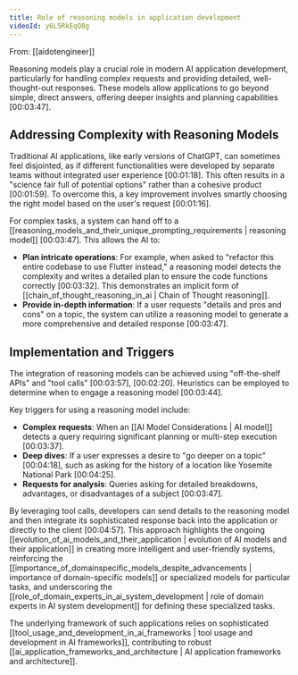 ```yaml
---
title: Role of reasoning models in application development
videoId: y6L5RkEqQ8g
---
```


From: [[aidotengineer]] <br/> 

Reasoning models play a crucial role in modern AI application development, particularly for handling complex requests and providing detailed, well-thought-out responses. These models allow applications to go beyond simple, direct answers, offering deeper insights and planning capabilities <a class="yt-timestamp" data-t="00:03:47">[00:03:47]</a>.

## Addressing Complexity with Reasoning Models

Traditional AI applications, like early versions of ChatGPT, can sometimes feel disjointed, as if different functionalities were developed by separate teams without integrated user experience <a class="yt-timestamp" data-t="00:01:18">[00:01:18]</a>. This often results in a "science fair full of potential options" rather than a cohesive product <a class="yt-timestamp" data-t="00:01:59">[00:01:59]</a>. To overcome this, a key improvement involves smartly choosing the right model based on the user's request <a class="yt-timestamp" data-t="00:01:16">[00:01:16]</a>.

For complex tasks, a system can hand off to a [[reasoning_models_and_their_unique_prompting_requirements | reasoning model]] <a class="yt-timestamp" data-t="00:03:47">[00:03:47]</a>. This allows the AI to:
*   **Plan intricate operations**: For example, when asked to "refactor this entire codebase to use Flutter instead," a reasoning model detects the complexity and writes a detailed plan to ensure the code functions correctly <a class="yt-timestamp" data-t="00:03:32">[00:03:32]</a>. This demonstrates an implicit form of [[chain_of_thought_reasoning_in_ai | Chain of Thought reasoning]].
*   **Provide in-depth information**: If a user requests "details and pros and cons" on a topic, the system can utilize a reasoning model to generate a more comprehensive and detailed response <a class="yt-timestamp" data-t="00:03:47">[00:03:47]</a>.

## Implementation and Triggers

The integration of reasoning models can be achieved using "off-the-shelf APIs" and "tool calls" <a class="yt-timestamp" data-t="00:03:57">[00:03:57]</a>, <a class="yt-timestamp" data-t="00:02:20">[00:02:20]</a>. Heuristics can be employed to determine when to engage a reasoning model <a class="yt-timestamp" data-t="00:03:44">[00:03:44]</a>.

Key triggers for using a reasoning model include:
*   **Complex requests**: When an [[AI Model Considerations | AI model]] detects a query requiring significant planning or multi-step execution <a class="yt-timestamp" data-t="00:03:37">[00:03:37]</a>.
*   **Deep dives**: If a user expresses a desire to "go deeper on a topic" <a class="yt-timestamp" data-t="00:04:18">[00:04:18]</a>, such as asking for the history of a location like Yosemite National Park <a class="yt-timestamp" data-t="00:04:25">[00:04:25]</a>.
*   **Requests for analysis**: Queries asking for detailed breakdowns, advantages, or disadvantages of a subject <a class="yt-timestamp" data-t="00:03:47">[00:03:47]</a>.

By leveraging tool calls, developers can send details to the reasoning model and then integrate its sophisticated response back into the application or directly to the client <a class="yt-timestamp" data-t="00:04:57">[00:04:57]</a>. This approach highlights the ongoing [[evolution_of_ai_models_and_their_application | evolution of AI models and their application]] in creating more intelligent and user-friendly systems, reinforcing the [[importance_of_domainspecific_models_despite_advancements | importance of domain-specific models]] or specialized models for particular tasks, and underscoring the [[role_of_domain_experts_in_ai_system_development | role of domain experts in AI system development]] for defining these specialized tasks.

The underlying framework of such applications relies on sophisticated [[tool_usage_and_development_in_ai_frameworks | tool usage and development in AI frameworks]], contributing to robust [[ai_application_frameworks_and_architecture | AI application frameworks and architecture]].